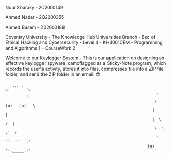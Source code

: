 Nour Sharaky - 202000149

Ahmed Nader - 202000355

Ahmed Basem - 202000188

Coventry University - The Knowledge Hub Universities Branch - Bsc of Ethical Hacking and Cybersecurity - Level 4 - KH4061CEM - Programming and Algorithms 1 - CourseWork 2

Welcome to our Keylogger System - This is our application on designing an effective keylogger spyware, camoflagged as a Sticky-Note program, which records the user's activity, stores it into files, compresses file into a ZIP file folder, and send the ZIP folder in an email. 😎

                                                                        _.-'''''-._
                                                                      .'  _     _  '.
                                                                     /   (o)   (o)   \
                                                                    |                 |
                                                                    |  \           /  |
                                                                     \  '.       .'  /
                                                                      '.  `'---'`  .'
                                                                  jgs   '-._____.-'
